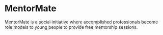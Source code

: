 # MentorMate
MentorMate is a social initiative where accomplished professionals become role models to young people to provide free mentorship sessions.
